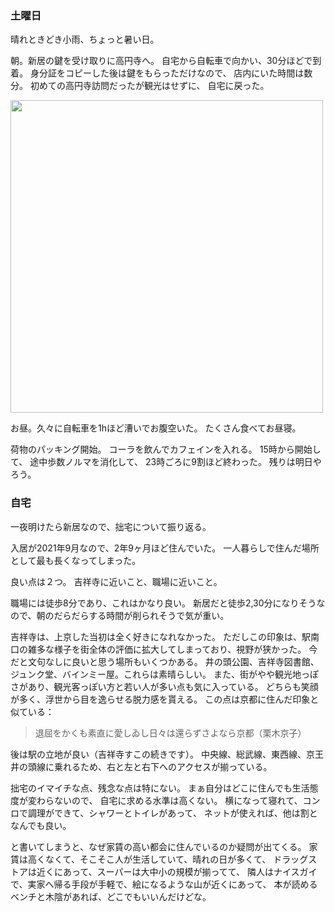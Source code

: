 ### 土曜日

晴れときどき小雨、ちょっと暑い日。

朝。新居の鍵を受け取りに高円寺へ。
自宅から自転車で向かい、30分ほどで到着。
身分証をコピーした後は鍵をもらっただけなので、
店内にいた時間は数分。
初めての高円寺訪問だったが観光はせずに、
自宅に戻った。

<img src="https://i.imgur.com/43EVMik.jpg" width="500">

お昼。久々に自転車を1hほど漕いでお腹空いた。
たくさん食べてお昼寝。

荷物のパッキング開始。
コーラを飲んでカフェインを入れる。
15時から開始して、
途中歩数ノルマを消化して、
23時ごろに9割ほど終わった。
残りは明日やろう。

### 自宅

一夜明けたら新居なので、拙宅について振り返る。

入居が2021年9月なので、2年9ヶ月ほど住んでいた。
一人暮らしで住んだ場所として最も長くなってしまった。

良い点は２つ。
吉祥寺に近いこと、職場に近いこと。

職場には徒歩8分であり、これはかなり良い。
新居だと徒歩2,30分になりそうなので、朝のだらだらする時間が削られそうで気が重い。

吉祥寺は、上京した当初は全く好きになれなかった。
ただしこの印象は、駅南口の雑多な様子を街全体の評価に拡大してしまっており、視野が狭かった。
今だと文句なしに良いと思う場所もいくつかある。
井の頭公園、吉祥寺図書館、ジュンク堂、バインミー屋。これらは素晴らしい。
また、街がやや観光地っぽさがあり、観光客っぽい方と若い人が多い点も気に入っている。
どちらも笑顔が多く、浮世から目を逸らせる脱力感を貰える。
この点は京都に住んだ印象と似ている：

> 退屈をかくも素直に愛しゐし日々は還らずさよなら京都（栗木京子）

後は駅の立地が良い（吉祥寺すこの続きです）。
中央線、総武線、東西線、京王井の頭線に乗れるため、右と左と右下へのアクセスが揃っている。

拙宅のイマイチな点、残念な点は特にない。
まぁ自分はどこに住んでも生活態度が変わらないので、
自宅に求める水準は高くない。
横になって寝れて、コンロで調理ができて、シャワーとトイレがあって、
ネットが使えれば、他は割となんでも良い。

と書いてしまうと、なぜ家賃の高い都会に住んでいるのか疑問が出てくる。
家賃は高くなくて、そこそこ人が生活していて、晴れの日が多くて、
ドラッグストアは近くにあって、スーパーは大中小の規模が揃ってて、
隣人はナイスガイで、実家へ帰る手段が手軽で、絵になるような山が近くにあって、
本が読めるベンチと木陰があれば、どこでもいいんだけどな。

